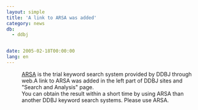 ```yaml
---
layout: simple
title: 'A link to ARSA was added'
category: news
db:
  - ddbj


date: 2005-02-18T00:00:00
lang: en
---
```


<dd><a href="http://arsa.ddbj.nig.ac.jp/top-e.html">ARSA</a> is the trial keyword search system provided by DDBJ through web.A link to ARSA was added in the left part of DDBJ sites and "Search and Analysis" page.
<dd>You can obtain the result within a short time by using ARSA than another DDBJ keyword search systems. Please use ARSA.</dd>
</dd>
